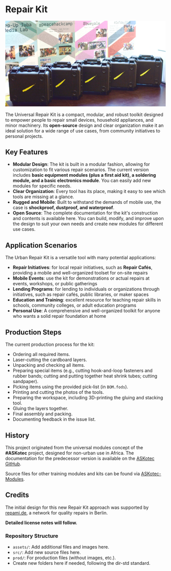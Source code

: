 # Repair Kit

![](assets/Intro.jpg)

The Universal Repair Kit is a compact, modular, and robust toolkit designed to empower people to repair small devices, household appliances, and minor machinery. Its **open-source** design and clear organization make it an ideal solution for a wide range of use cases, from community initiatives to personal projects.


## Key Features

* **Modular Design**: The kit is built in a modular fashion, allowing for customization to fit various repair scenarios. The current version includes **basic equipment modules (plus a first aid kit), a soldering module, and a basic electronics module**. You can easily add new modules for specific needs.
* **Clear Organization**: Every tool has its place, making it easy to see which tools are missing at a glance.
* **Rugged and Mobile**: Built to withstand the demands of mobile use, the case is **shockproof, dustproof, and waterproof**.
* **Open Source**: The complete documentation for the kit's construction and contents is available here. You can build, modify, and improve upon the design to suit your own needs and create new modules for different use cases.

## Application Scenarios

The Urban Repair Kit is a versatile tool with many potential applications:

* **Repair Initiatives**: for local repair initiatives, such as **Repair Cafés**, providing a mobile and well-organized toolset for on-site repairs
* **Mobile Events**: use the kit for demonstrations or actual repairs at events, workshops, or public gatherings
* **Lending Programs**: for lending to individuals or organizations through initiatives, such as repair cafés, public libraries, or maker spaces
* **Education and Training**: excellent resource for teaching repair skills in schools, community colleges, or adult education programs
* **Personal Use**: A comprehensive and well-organized toolkit for anyone who wants a solid repair foundation at home


## Production Steps

The current production process for the kit:

* Ordering all required items.
* Laser-cutting the cardboard layers.
* Unpacking and checking all items.
* Preparing special items (e.g., cutting hook-and-loop fasteners and rubber bands; cutting and putting together heat shrink tubes; cutting sandpaper).
* Picking items using the provided pick-list (in `BOM.fods`).
* Printing and cutting the photos of the tools.
* Preparing the workspace, including 3D-printing the gluing and stacking tool.
* Gluing the layers together.
* Final assembly and packing.
* Documenting feedback in the issue list.


## History

This project originated from the universal modules concept of the **#ASKotec** project, designed for non-urban use in Africa. The documentation for the predecessor version is available on the [ASKotec GitHub](https://github.com/opencultureagency/ASKotec).

Source files for other training modules and kits can be found via [ASKotec-Modules](https://github.com/opencultureagency/ASKotec-Modules).


## Credits

The initial design for this new Repair Kit approach was supported by [repami.de](https://repami.de), a network for quality repairs in Berlin.

**Detailed license notes will follow.**

### Repository Structure

* `assets/`: Add additional files and images here.
* `src/`: Add new source files here.
* `prod/`: For production files (without images, etc.).
* Create new folders here if needed, following the dir-std standard.
